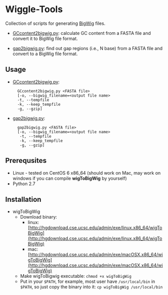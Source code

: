 # Wiggle-Tools

Collection of scripts for generating [BigWig](http://genome.ucsc.edu/goldenPath/help/bigWig.html) files.

* [GCcontent2bigwig.py](GCcontent2bigwig.py): calculate GC content from a FASTA file and convert it to BigWig file format.

* [gap2bigwig.py](gap2bigwig.py): find out gap regions (i.e., N base) from a FASTA file and convert to a BigWig file format.

## Usage

* [GCcontent2bigwig.py](GCcontent2bigwig.py):
  ``` shell
    GCcontent2bigwig.py <FASTA file>
    [-o, --bigwig_filename=<output file name>
    -t, --tempfile
    -k, --keep_tempfile
    -g, --gzip]
  ```

* [gap2bigwig.py](gap2bigwig.py):
  ``` shell
    gap2bigwig.py <FASTA file>
    [-o, --bigwig_filename=<output file name>
     -t, --tempfile
     -k, --keep_tempfile
     -g, --gzip]
  ```

## Prerequsites

* Linux - tested on CentOS 6 x86_64 (should work on Mac, may work on windows if you can compile **wigToBigWig** by yourself)
* Python 2.7

## Installation

* wigToBigWig
  * Download binary:
    - linux: [http://hgdownload.cse.ucsc.edu/admin/exe/linux.x86_64/wigToBigWig](http://hgdownload.cse.ucsc.edu/admin/exe/linux.x86_64/wigToBigWig)
    - mac: [http://hgdownload.cse.ucsc.edu/admin/exe/macOSX.x86_64/wigToBigWig](http://hgdownload.cse.ucsc.edu/admin/exe/macOSX.x86_64/wigToBigWig)
  * Make wigToBigwig executable: `chmod +x wigToBigWig` 
  * Put in your `$PATH`, for example, most user have `/usr/local/bin` in `$PATH`, so just copy the binary into it: `cp wigToBigWig /usr/local/bin`
  
